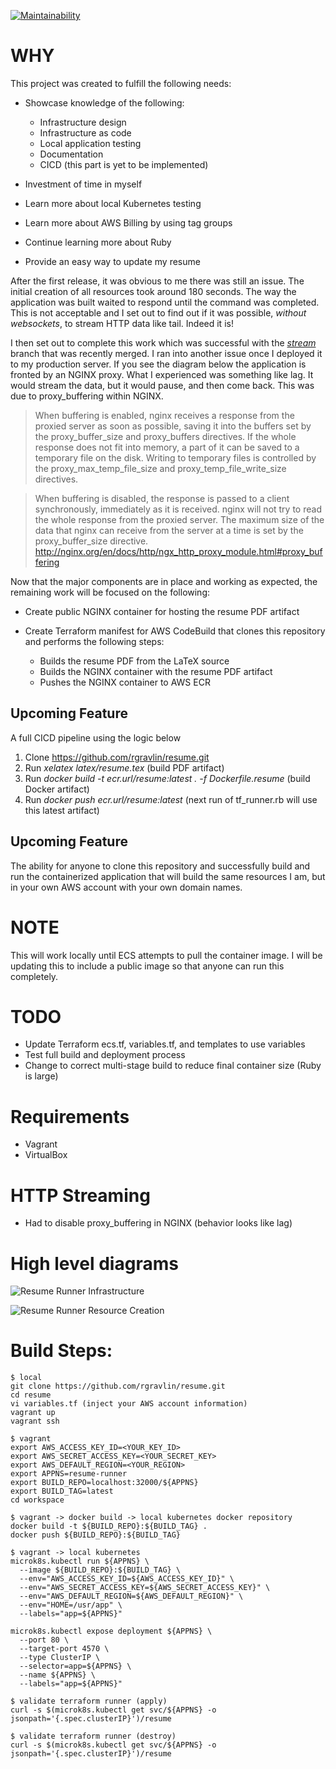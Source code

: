 [![Maintainability](https://api.codeclimate.com/v1/badges/c8dece56339c39096e7f/maintainability)](https://codeclimate.com/github/rgravlin/resume/maintainability)

# WHY
This project was created to fulfill the following needs:
* Showcase knowledge of the following:

    * Infrastructure design  
    * Infrastructure as code  
    * Local application testing  
    * Documentation  
    * CICD (this part is yet to be implemented)
* Investment of time in myself
* Learn more about local Kubernetes testing
* Learn more about AWS Billing by using tag groups
* Continue learning more about Ruby
* Provide an easy way to update my resume

After the first release, it was obvious to me there was still an issue.  The initial creation of all resources took around 180 seconds.  The way the application was built waited to respond until the command was completed.  This is not acceptable and I set out to find out if it was possible, _without websockets_, to stream HTTP data like tail.  Indeed it is!

I then set out to complete this work which was successful with the [_stream_](https://github.com/rgravlin/resume/tree/stream) branch that was recently merged.  I ran into another issue once I deployed it to my production server.  If you see the diagram below the application is fronted by an NGINX proxy.  What I experienced was something like lag.  It would stream the data, but it would pause, and then come back.  This was due to proxy_buffering within NGINX.

> When buffering is enabled, nginx receives a response from the proxied server as soon as possible, saving it into the buffers set by the proxy_buffer_size and proxy_buffers directives. If the whole response does not fit into memory, a part of it can be saved to a temporary file on the disk. Writing to temporary files is controlled by the proxy_max_temp_file_size and proxy_temp_file_write_size directives.

> When buffering is disabled, the response is passed to a client synchronously, immediately as it is received. nginx will not try to read the whole response from the proxied server. The maximum size of the data that nginx can receive from the server at a time is set by the proxy_buffer_size directive. <http://nginx.org/en/docs/http/ngx_http_proxy_module.html#proxy_buffering>

Now that the major components are in place and working as expected, the remaining work will be focused on the following:

* Create public NGINX container for hosting the resume PDF artifact
* Create Terraform manifest for AWS CodeBuild that clones this repository and performs the following steps:

    * Builds the resume PDF from the LaTeX source  
    * Builds the NGINX container with the resume PDF artifact  
    * Pushes the NGINX container to AWS ECR
    
## Upcoming Feature 
A full CICD pipeline using the logic below

1. Clone https://github.com/rgravlin/resume.git
2. Run _xelatex latex/resume.tex_ (build PDF artifact)
3. Run _docker build -t ecr.url/resume:latest . -f Dockerfile.resume_ (build Docker artifact)
4. Run _docker push ecr.url/resume:latest_ (next run of tf_runner.rb will use this latest artifact)

## Upcoming Feature
The ability for anyone to clone this repository and successfully build and run the containerized application that will build the same resources I am, but in your own AWS account with your own domain names.

# NOTE
This will work locally until ECS attempts to pull the container image.  I will be updating this to include a public image so that anyone can run this completely.

# TODO
* Update Terraform ecs.tf, variables.tf, and templates to use variables
* Test full build and deployment process
* Change to correct multi-stage build to reduce final container size (Ruby is large)

# Requirements
* Vagrant
* VirtualBox

# HTTP Streaming
* Had to disable proxy_buffering in NGINX (behavior looks like lag)

# High level diagrams

![Resume Runner Infrastructure](https://user-images.githubusercontent.com/47820720/55676751-e3234400-58a8-11e9-8949-2105928a67c2.png)

![Resume Runner Resource Creation](https://user-images.githubusercontent.com/47820720/55676752-ecacac00-58a8-11e9-9e82-018a14e56027.png)

# Build Steps:
    $ local
    git clone https://github.com/rgravlin/resume.git
    cd resume
    vi variables.tf (inject your AWS account information)
    vagrant up
    vagrant ssh
    
    $ vagrant
    export AWS_ACCESS_KEY_ID=<YOUR_KEY_ID>
    export AWS_SECRET_ACCESS_KEY=<YOUR_SECRET_KEY>
    export AWS_DEFAULT_REGION=<YOUR_REGION>
    export APPNS=resume-runner
    export BUILD_REPO=localhost:32000/${APPNS}
    export BUILD_TAG=latest
    cd workspace

    $ vagrant -> docker build -> local kubernetes docker repository
    docker build -t ${BUILD_REPO}:${BUILD_TAG} .
    docker push ${BUILD_REPO}:${BUILD_TAG}

    $ vagrant -> local kubernetes
    microk8s.kubectl run ${APPNS} \
      --image ${BUILD_REPO}:${BUILD_TAG} \
      --env="AWS_ACCESS_KEY_ID=${AWS_ACCESS_KEY_ID}" \
      --env="AWS_SECRET_ACCESS_KEY=${AWS_SECRET_ACCESS_KEY}" \
      --env="AWS_DEFAULT_REGION=${AWS_DEFAULT_REGION}" \
      --env="HOME=/usr/app" \
      --labels="app=${APPNS}"

    microk8s.kubectl expose deployment ${APPNS} \
      --port 80 \
      --target-port 4570 \
      --type ClusterIP \
      --selector=app=${APPNS} \
      --name ${APPNS} \
      --labels="app=${APPNS}"
    
    $ validate terraform runner (apply)
    curl -s $(microk8s.kubectl get svc/${APPNS} -o jsonpath='{.spec.clusterIP}')/resume

    $ validate terraform runner (destroy)
    curl -s $(microk8s.kubectl get svc/${APPNS} -o jsonpath='{.spec.clusterIP}')/resume
